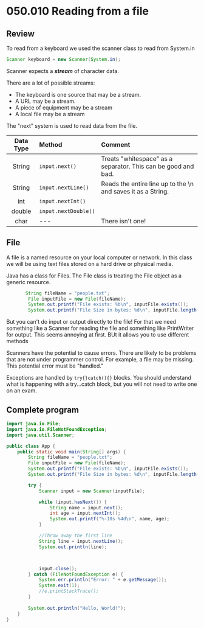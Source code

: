 # 050.010 Reading from a file

## Review

To read from a keyboard we used the scanner class to read from System.in

```java
Scanner keyboard = new Scanner(System.in);
```

Scanner expects a ***stream*** of character data.  

There are a lot of possible streams:

* The keyboard is one source that may be a stream.  
* A URL may be a stream.  
* A piece of equipment may be a stream
* A local file may be a stream

The "next" system is used to read data from the file.

Data Type|Method|Comment
:---:|:---|:---
String|`input.next()`|Treats "whitespace" as a separator.  This can be good and bad.
String|`input.nextLine()`|Reads the entire line up to the \n and saves it as a String.
int|`input.nextInt()`|&nbsp;
double|`input.nextDouble()`|&nbsp;
char|---|There isn't one!

## File

A file is a named resource on your local computer or network.  In this class we will be using text files stored on a hard drive or physical media.

Java has a class for Files.  The File class is treating the File object as a generic resource.

```java 
       String fileName = "people.txt";
        File inputFile = new File(fileName);
        System.out.printf("File exists: %b\n", inputFile.exists());
        System.out.printf("File Size in bytes: %d\n", inputFile.length());
```
But you can't do input or output directly to the file!  For that we need something like a Scanner for reading the file and something like PrintWriter for output.  This seems annoying at first.  BUt it allows you to use different methods

Scanners have the potential to cause errors.  There are likely to be problems that are not under programmer control.  For example, a file may be missing.  This potential error must be "handled."

Exceptions are handled by `try{}catch(){}` blocks.  You should understand what is happening with a try...catch block, but you will not need to write one on an exam.

## Complete program

```java
import java.io.File;
import java.io.FileNotFoundException;
import java.util.Scanner;

public class App {
    public static void main(String[] args) {
        String fileName = "people.txt";
        File inputFile = new File(fileName);
        System.out.printf("File exists: %b\n", inputFile.exists());
        System.out.printf("File Size in bytes: %d\n", inputFile.length());

        try {
            Scanner input = new Scanner(inputFile);

            while (input.hasNext()) {
                String name = input.next();
                int age = input.nextInt();
                System.out.printf("%-10s %4d\n", name, age);
            }

            //Throw away the first line
            String line = input.nextLine();
            System.out.println(line);



            input.close();
        } catch (FileNotFoundException e) {
            System.err.println("Error: " + e.getMessage());
            System.exit(1);
            //e.printStackTrace();
        }
        
        System.out.println("Hello, World!");
    }
}
```